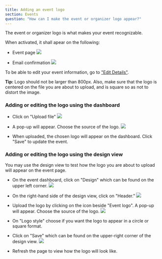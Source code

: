 ```yaml
---
title: Adding an event logo
section: Events
question: "How can I make the event or organizer logo appear?"
---
```


The event or organizer logo is what makes your event recognizable.

When activated, it shall apear on the following:

   * Event page
   ![](http://i.imgur.com/3jrJTgg.png)
   
   * Email confirmation
   ![](http://i.imgur.com/vAZ4PFY.png)

To be able to edit your event information, go to ["Edit Details"].

**Tip:** Logo should not be larger than 800px. Also, make sure that the logo is centered on the file you are about to upload, and is square so as not to distort the image.

### Adding or editing the logo using the dashboard

   * Click on "Upload file"
   ![](http://i.imgur.com/l0jPbX7.png)
   
   * A pop-up will appear. Choose the source of the logo.
   ![](http://i.imgur.com/ePrMZPv.png)
   
   * When uploaded, the chosen logo will appear on the dashboard. Click "Save" to update the event.


### Adding or editing the logo using the design view

You may use the design view to test how the logo you are about to upload will appear on the event page.

   * On the event dashboard, click on "Design" which can be found on the upper left corner.
   ![](http://i.imgur.com/1pKxUwo.png)
   
   * On the right-hand side of the design view, click on "Header." 
   ![](http://i.imgur.com/VaRjjzd.png)
   
   * Upload the logo by clicking on the icon beside "Event logo". A pop-up will appear. Choose the source of the logo.
   ![](http://i.imgur.com/ePrMZPv.png)
   
   * On "Logo style" choose if you want the logo to appear in a circle or square format.
   
   * Click on "Save" which can be found on the upper-right corner of the design view.
   ![](http://i.imgur.com/MyY71sX.png)
   
   * Refresh the page to view how the logo will look like.

["Edit Details"]:editing-event-details.html
